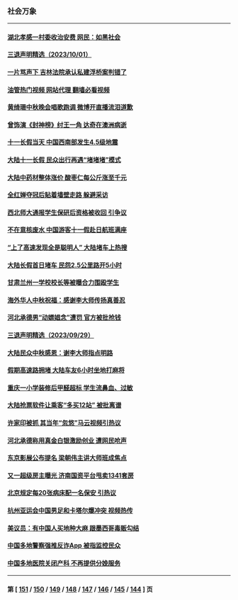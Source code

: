 ### 社会万象
---
#### [湖北孝感一村委收治安费 网民：如黑社会](../../pages/ncid282/n14086443.md?10030045) 
#### [三退声明精选（2023/10/01）](../../pages/ncid282/n14086298.md?10030045) 
#### [一片骂声下 吉林法院承认私建浮桥案判错了](../../pages/ncid282/n14086111.md?10030045) 
#### [油管热门视频 网站代理 翻墙必看视频](http://138.2.39.72:81/youtube.html?epic-marker?10030045)
#### [黄绮珊中秋晚会唱歌跑调 微博开直播流泪道歉](../../pages/ncid282/n14086050.md?10030045) 
#### [曾饰演《封神榜》纣王一角 达奇在澳洲病逝](../../pages/ncid282/n14086077.md?10030045) 
#### [十一长假当天 中国西南部发生4.5级地震](../../pages/ncid282/n14085986.md?10030045) 
#### [大陆十一长假 民众出行再遇“堵堵堵”模式](../../pages/ncid282/n14085912.md?10030045) 
#### [大陆中药材整体涨价 酸枣仁每公斤涨至千元](../../pages/ncid282/n14085677.md?10030045) 
#### [全红婵夺冠后贴着墙壁走路 躲避采访](../../pages/ncid282/n14085782.md?10030045) 
#### [西北师大通报学生保研后资格被收回 引争议](../../pages/ncid282/n14085517.md?10030045) 
#### [不在意核废水 中国游客十一假赴日航班满座](../../pages/ncid282/n14085433.md?10030045) 
#### [“上了高速发现全是聪明人” 大陆堵车上热搜](../../pages/ncid282/n14085303.md?10030045) 
#### [大陆长假首日堵车 民怨2.5公里路开5小时](../../pages/ncid282/n14085399.md?10030045) 
#### [甘肃兰州一学校校长等被曝合力围殴学生](../../pages/ncid282/n14085390.md?10030045) 
#### [海外华人中秋祝福：感谢李大师传扬真善忍](../../pages/ncid282/n14084649.md?10030045) 
#### [河北承德男“动嫖娼念”遭罚 官方被批抢钱](../../pages/ncid282/n14085069.md?10030045) 
#### [三退声明精选（2023/09/29）](../../pages/ncid282/n14084858.md?10030045) 
#### [大陆民众中秋感恩：谢李大师指点明路](../../pages/ncid282/n14084624.md?10030045) 
#### [假期高速路拥堵 大陆车友6小时坐地打麻将](../../pages/ncid282/n14084431.md?10030045) 
#### [重庆一小学装修后甲醛超标 学生流鼻血、过敏](../../pages/ncid282/n14084342.md?10030045) 
#### [大陆抢票软件让乘客“多买12站” 被批离谱](../../pages/ncid282/n14084394.md?10030045) 
#### [许家印被抓 其当年“忽悠”马云视频引热议](../../pages/ncid282/n14083787.md?10030045) 
#### [河北承德称用真金白银激励创业 遭网民呛声](../../pages/ncid282/n14083864.md?10030045) 
#### [东京影展公布提名 梁朝伟主讲大师班成焦点](../../pages/ncid282/n14083753.md?10030045) 
#### [又一超级房主曝光 济南国资平台甩卖1341套房](../../pages/ncid282/n14083154.md?10030045) 
#### [北京规定每20张病床配一名保安 引热议](../../pages/ncid282/n14083267.md?10030045) 
#### [杭州亚运会中国男足和卡塔尔爆冲突 视频热传](../../pages/ncid282/n14083126.md?10030045) 
#### [美议员：有中国人买地种大麻 跟墨西哥毒贩勾结](../../pages/ncid282/n14083210.md?10030045) 
#### [中国多地警察强推反诈App 被指监控民众](../../pages/ncid282/n14083024.md?10030045) 
#### [中国多地医院关闭产科 不再提供分娩服务](../../pages/ncid282/n14082799.md?10030045) 

---
#### 第 [ [151](./151.md?10030045) / [150](./150.md?10030045) / [149](./149.md?10030045) / [148](./148.md?10030045) / [147](./147.md?10030045) / [146](./146.md?10030045) / [145](./145.md?10030045) / [144](./144.md?10030045) ] 页
